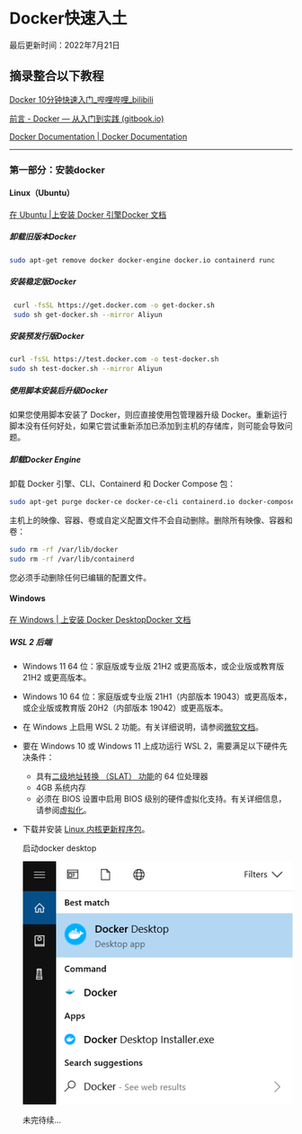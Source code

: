 # Docker快速入土

最后更新时间：2022年7月21日

## 摘录整合以下教程

[Docker 10分钟快速入门_哔哩哔哩_bilibili](https://www.bilibili.com/video/BV1s54y1n7Ev)

[前言 - Docker — 从入门到实践 (gitbook.io)](https://yeasy.gitbook.io/docker_practice/)

[Docker Documentation | Docker Documentation](https://docs.docker.com/)

---

### 第一部分：安装docker

#### Linux（Ubuntu）

[在 Ubuntu |上安装 Docker 引擎Docker 文档](https://docs.docker.com/engine/install/ubuntu/)

##### 卸载旧版本Docker

```bash
sudo apt-get remove docker docker-engine docker.io containerd runc
```

##### 安装稳定版Docker

```bash
 curl -fsSL https://get.docker.com -o get-docker.sh
 sudo sh get-docker.sh --mirror Aliyun
```

##### 安装预发行版Docker

```bash
curl -fsSL https://test.docker.com -o test-docker.sh
sudo sh test-docker.sh --mirror Aliyun
```

##### 使用脚本安装后升级Docker

如果您使用脚本安装了 Docker，则应直接使用包管理器升级 Docker。重新运行脚本没有任何好处，如果它尝试重新添加已添加到主机的存储库，则可能会导致问题。

##### 卸载Docker Engine

卸载 Docker 引擎、CLI、Containerd 和 Docker Compose 包：

```bash
sudo apt-get purge docker-ce docker-ce-cli containerd.io docker-compose-plugin
```

主机上的映像、容器、卷或自定义配置文件不会自动删除。删除所有映像、容器和卷：

```bash
sudo rm -rf /var/lib/docker
sudo rm -rf /var/lib/containerd
```

您必须手动删除任何已编辑的配置文件。

#### Windows

[在 Windows | 上安装 Docker DesktopDocker 文档](https://docs.docker.com/desktop/install/windows-install/)

##### WSL 2 后端

- Windows 11 64 位：家庭版或专业版 21H2 或更高版本，或企业版或教育版 21H2 或更高版本。

- Windows 10 64 位：家庭版或专业版 21H1（内部版本 19043）或更高版本，或企业版或教育版 20H2（内部版本 19042）或更高版本。

- 在 Windows 上启用 WSL 2 功能。有关详细说明，请参阅[微软文档](https://docs.microsoft.com/en-us/windows/wsl/install-win10)。

- 要在 Windows 10 或 Windows 11 上成功运行 WSL 2，需要满足以下硬件先决条件：

  - 具有[二级地址转换 （SLAT） 功能](https://en.wikipedia.org/wiki/Second_Level_Address_Translation)的 64 位处理器
  - 4GB 系统内存
  - 必须在 BIOS 设置中启用 BIOS 级别的硬件虚拟化支持。有关详细信息，请参阅[虚拟化](https://docs.docker.com/desktop/windows/troubleshoot/#virtualization-must-be-enabled)。

- 下载并安装 [Linux 内核更新程序包](https://docs.microsoft.com/windows/wsl/wsl2-kernel)。

  启动docker desktop

  ![docker desktop](assets/62d0fee747bbe.png)

  未完待续...

